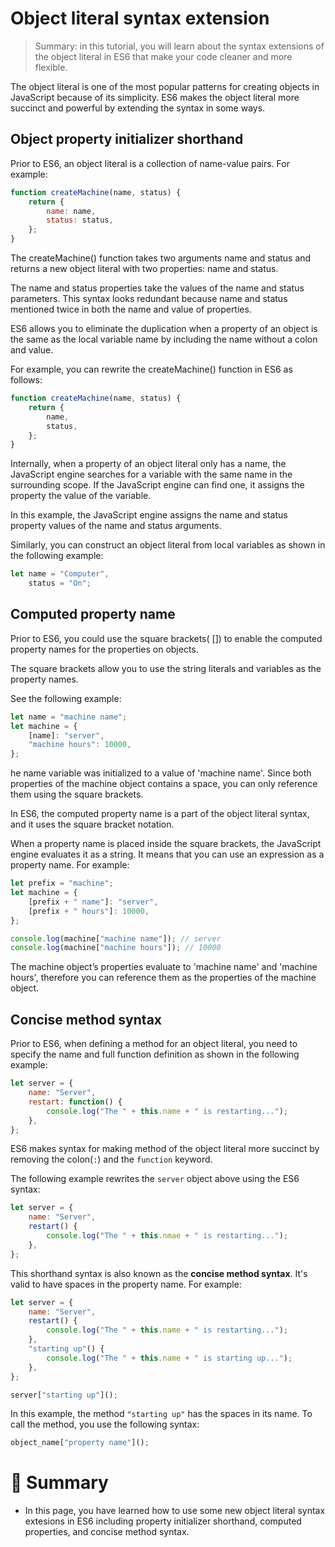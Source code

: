 # Object literal syntax extension

> Summary: in this tutorial, you will learn about the syntax extensions of the object literal in ES6 that make your code cleaner and more flexible.

The object literal is one of the most popular patterns for creating objects in JavaScript because of its simplicity. ES6 makes the object literal more succinct and powerful by extending the syntax in some ways.

## Object property initializer shorthand

Prior to ES6, an object literal is a collection of name-value pairs. For example:

```js
function createMachine(name, status) {
    return {
        name: name,
        status: status,
    };
}
```

The createMachine() function takes two arguments name and status and returns a new object literal with two properties: name and status.

The name and status properties take the values of the name and status parameters. This syntax looks redundant because name and status mentioned twice in both the name and value of properties.

ES6 allows you to eliminate the duplication when a property of an object is the same as the local variable name by including the name without a colon and value.

For example, you can rewrite the createMachine() function in ES6 as follows:

```js
function createMachine(name, status) {
    return {
        name,
        status,
    };
}
```

Internally, when a property of an object literal only has a name, the JavaScript engine searches for a variable with the same name in the surrounding scope. If the JavaScript engine can find one, it assigns the property the value of the variable.

In this example, the JavaScript engine assigns the name and status property values of the name and status arguments.

Similarly, you can construct an object literal from local variables as shown in the following example:

```js
let name = "Computer",
    status = "On";
```

## Computed property name

Prior to ES6, you could use the square brackets( [])  to enable the computed property names for the properties on objects.

The square brackets allow you to use the string literals and variables as the property names.

See the following example:

```js
let name = "machine name";
let machine = {
    [name]: "server",
    "machine hours": 10000,
};
```

he name variable was initialized to a value of 'machine name'. Since both properties of the machine object contains a space, you can only reference them using the square brackets.

In ES6, the computed property name is a part of the object literal syntax, and it uses the square bracket notation.

When a property name is placed inside the square brackets, the JavaScript engine evaluates it as a string. It means that you can use an expression as a property name. For example:

```js
let prefix = "machine";
let machine = {
    [prefix + " name"]: "server",
    [prefix + " hours"]: 10000,
};

console.log(machine["machine name"]); // server
console.log(machine["machine hours"]); // 10000
```

The machine object’s properties evaluate to 'machine name' and 'machine hours', therefore you can reference them as the properties of the machine object.

## Concise method syntax

Prior to ES6, when defining a method for an object literal, you need to specify the name and full function definition as shown in the following example:

```js
let server = {
    name: "Server",
    restart: function() {
        console.log("The " + this.name + " is restarting...");
    },
};
```

ES6 makes syntax for making method of the object literal more succinct by removing the colon(`:`) and the `function` keyword.

The following example rewrites the `server` object above using the ES6 syntax:

```js
let server = {
    name: "Server",
    restart() {
        console.log("The " + this.nmae + " is restarting...");
    },
};
```

This shorthand syntax is also known as the __concise method syntax__. It's valid to have spaces in the property name. For example:

```js
let server = {
    name: "Server",
    restart() {
        console.log("The " + this.name + " is restarting...");
    },
    "starting up"() {
        console.log("The " + this.name + " is starting up...");
    },
};

server["starting up"]();
```

In this example, the method `"starting up"` has the spaces in its name. To call the method, you use the following syntax:

```js
object_name["property name"]();
```

# :memo: Summary

- In this page, you have learned how to use some new object literal syntax extesions in ES6 including property initializer shorthand, computed properties, and concise method syntax.
